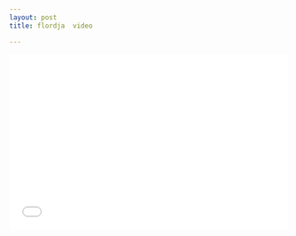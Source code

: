 ```yaml
---
layout: post
title: flordja  video

---
```

<iframe width="100%" height="315" src="[https://www.youtube.com/embed/-gbfUy-mEQM](https://www.youtube.com/embed/-gbfUy-mEQM "https://www.youtube.com/embed/-gbfUy-mEQM")" title="YouTube video player" frameborder="0" allow="accelerometer; autoplay; clipboard-write; encrypted-media; gyroscope; picture-in-picture" allowfullscreen></iframe>